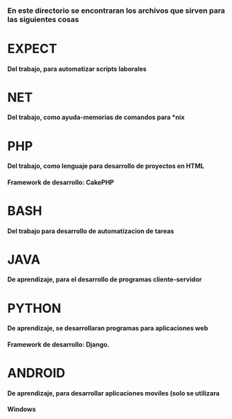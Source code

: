 ### En este directorio se encontraran los archivos que sirven para las siguientes cosas

# EXPECT
#### Del trabajo, para automatizar scripts laborales

# NET
#### Del trabajo, como ayuda-memorias de comandos para *nix 

# PHP
#### Del trabajo, como lenguaje para desarrollo de proyectos en HTML
#### Framework de desarrollo: CakePHP

# BASH 
#### Del trabajo para desarrollo de automatizacion de tareas

# JAVA
#### De aprendizaje, para el desarrollo de programas cliente-servidor

# PYTHON
#### De aprendizaje, se desarrollaran programas para aplicaciones web
#### Framework de desarrollo: Django.

# ANDROID
#### De aprendizaje, para desarrollar aplicaciones moviles (solo se utilizara
#### Windows
